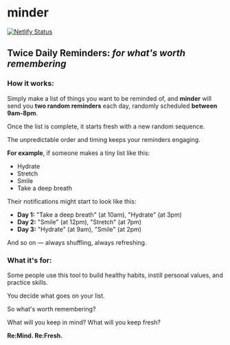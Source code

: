 # minder

[![Netlify Status](https://api.netlify.com/api/v1/badges/2a3b52a6-7163-4a63-8192-3a9b2fd82af2/deploy-status)](https://app.netlify.com/sites/re-minder/deploys)

## **Twice Daily Reminders**: _for what's worth remembering_

### How it works:

Simply make a list of things you want to be reminded of, and **minder** will send you **two random reminders** each day, randomly scheduled **between 9am-8pm**.

Once the list is complete, it starts fresh with a new random sequence.

The unpredictable order and timing keeps your reminders engaging.

**For example**, if someone makes a tiny list like this:

- Hydrate
- Stretch
- Smile
- Take a deep breath

Their notifications might start to look like this:

- **Day 1:** "Take a deep breath" (at 10am), "Hydrate" (at 3pm)
- **Day 2:** "Smile" (at 12pm), "Stretch" (at 7pm)
- **Day 3:** "Hydrate" (at 9am), "Smile" (at 2pm)

And so on — always shuffling, always refreshing.

### What it's for:

Some people use this tool to build healthy habits, instill personal values, and practice skills.

You decide what goes on your list.

So what's worth remembering?

What will you keep in mind? What will you keep fresh?

**Re:Mind. Re:Fresh.**
